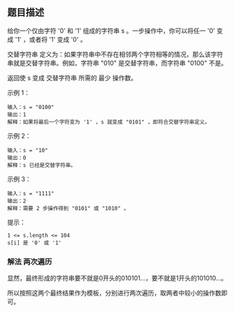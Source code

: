 ## 题目描述
给你一个仅由字符 '0' 和 '1' 组成的字符串 s 。一步操作中，你可以将任一 '0' 变成 '1' ，或者将 '1' 变成 '0' 。

交替字符串 定义为：如果字符串中不存在相邻两个字符相等的情况，那么该字符串就是交替字符串。例如，字符串 "010" 是交替字符串，而字符串 "0100" 不是。

返回使 s 变成 交替字符串 所需的 最少 操作数。

示例 1：
```
输入：s = "0100"
输出：1
解释：如果将最后一个字符变为 '1' ，s 就变成 "0101" ，即符合交替字符串定义。
```
示例 2：
```
输入：s = "10"
输出：0
解释：s 已经是交替字符串。
```
示例 3：
```
输入：s = "1111"
输出：2
解释：需要 2 步操作得到 "0101" 或 "1010" 。
```

提示：
```
1 <= s.length <= 104
s[i] 是 '0' 或 '1'
```

### 解法 两次遍历
显然，最终形成的字符串要不就是0开头的010101...，要不就是1开头的101010...。

所以按照这两个最终结果作为模板，分别进行两次遍历，取两者中较小的操作数即可。